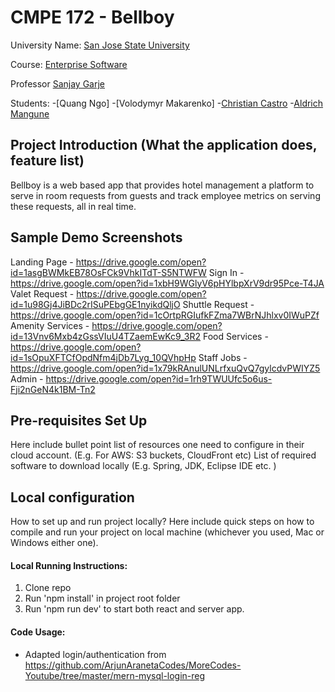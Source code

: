 # CMPE 172 - Bellboy

University Name: [San Jose State University](http://www.sjsu.edu/)

Course: [Enterprise Software](http://info.sjsu.edu/web-dbgen/catalog/courses/CMPE172.html)

Professor [Sanjay Garje](https://www.linkedin.com/in/sanjaygarje/)

Students:
-[Quang Ngo]
-[Volodymyr Makarenko]
-[Christian Castro](https://www.linkedin.com/in/ccastro3/)
-[Aldrich Mangune](https://www.linkedin.com/in/aldrich-mangune/)

## Project Introduction (What the application does, feature list)
Bellboy is a web based app that provides hotel management a platform to serve in room requests from guests and track employee metrics on serving these requests, all in real time.

## Sample Demo Screenshots
Landing Page - https://drive.google.com/open?id=1asgBWMkEB78OsFCk9VhkITdT-S5NTWFW
Sign In - https://drive.google.com/open?id=1xbH9WGlyV6pHYlbpXrV9dr95Pce-T4JA
Valet Request - https://drive.google.com/open?id=1u98Gj4JiBDc2rISuPEbgGE1nyikdQljO
Shuttle Request - https://drive.google.com/open?id=1cOrtpRGIufkFZma7WBrNJhlxv0IWuPZf
Amenity Services - https://drive.google.com/open?id=13Vnv6Mxb4zGssVIuU4TZaemEwKc9_3R2
Food Services - https://drive.google.com/open?id=1sOpuXFTCfOpdNfm4jDb7Lyg_10QVhpHp
Staff Jobs - https://drive.google.com/open?id=1x79kRAnulUNLrfxuQvQ7gylcdvPWIYZ5
Admin - https://drive.google.com/open?id=1rh9TWUUfc5o6us-Fji2nGeN4k1BM-Tn2

## Pre-requisites Set Up
Here include bullet point list of resources one need to configure in their cloud account. (E.g. For AWS: S3 buckets, CloudFront etc)
List of required software to download locally (E.g. Spring, JDK, Eclipse IDE etc. )

## Local configuration
How to set up and run project locally?
Here include quick steps on how to compile and run your project on local machine (whichever you used, Mac or Windows either one).

#### Local Running Instructions:
1. Clone repo
2. Run 'npm install' in project root folder
3. Run 'npm run dev' to start both react and server app.

#### Code Usage:
- Adapted login/authentication from https://github.com/ArjunAranetaCodes/MoreCodes-Youtube/tree/master/mern-mysql-login-reg
